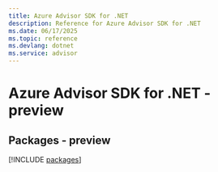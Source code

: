 ```yaml
---
title: Azure Advisor SDK for .NET
description: Reference for Azure Advisor SDK for .NET
ms.date: 06/17/2025
ms.topic: reference
ms.devlang: dotnet
ms.service: advisor
---
```

# Azure Advisor SDK for .NET - preview
## Packages - preview
[!INCLUDE [packages](advisor-index.md)]